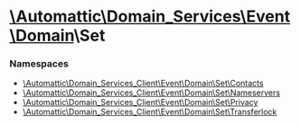# [\Automattic](../namespaces/automattic.md)[\Domain_Services](../namespaces/automattic-domain-services.md)[\Event](../namespaces/automattic-domain-services-event.md)[\Domain](../namespaces/automattic-domain-services-event-domain.md)\Set

### Namespaces

* [\Automattic\Domain_Services_Client\Event\Domain\Set\Contacts](../namespaces/automattic-domain-services-event-domain-set-contacts.md)
* [\Automattic\Domain_Services_Client\Event\Domain\Set\Nameservers](../namespaces/automattic-domain-services-event-domain-set-nameservers.md)
* [\Automattic\Domain_Services_Client\Event\Domain\Set\Privacy](../namespaces/automattic-domain-services-event-domain-set-privacy.md)
* [\Automattic\Domain_Services_Client\Event\Domain\Set\Transferlock](../namespaces/automattic-domain-services-event-domain-set-transferlock.md)
